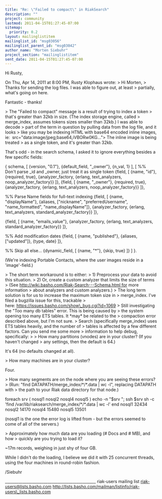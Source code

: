 ```yaml
---
title: "Re: \"Failed to compact\" in RiakSearch"
description: ""
project: community
lastmod: 2011-04-15T01:27:45-07:00
sitemap:
  priority: 0.2
layout: mailinglistitem
mailinglist_id: "msg03056"
mailinglist_parent_id: "msg03042"
author_name: "Morten Siebuhr"
project_section: "mailinglistitem"
sent_date: 2011-04-15T01:27:45-07:00
---
```



Hi Rusty,

On Thu, Apr 14, 2011 at 8:00 PM, Rusty Klophaus  wrote:
&gt; Hi Morten,
&gt; Thanks for sending the log files. I was able to figure out, at least
&gt; partially, what's going on here.

Fantastic - thanks!

&gt; The "Failed to compact" message is a result of trying to index a token
&gt; that's greater than 32kb in size. (The index storage engine, called
&gt; merge\_index, assumes tokens sizes smaller than 32kb.) I was able to decode
&gt; part of the term in question by pulling data from the log file, and it looks
&gt; like you may be indexing HTML with base64 encoded inline images, ie: ![]() src="data:image/jpeg;base64,iVBORw0KG..."&gt; The inline image is being treated
&gt; as a single token, and it's greater than 32kb.

That's odd - in the search schema, I asked it to ignore everything
besides a few specific fields:

{
 schema,
 [
 {version, "0.1"},
 {default\_field, "\_owner"},
 {n\_val, 1}
 ],
 [
 %% Don't parse \_id and \_owner, just treat it as single token
 {field, [
 {name, "id"},
 {required, true},
 {analyzer\_factory, {erlang, text\_analyzers, 
noop\_analyzer\_factory}}
 ]},
 {field, [
 {name, "\_owner"},
 {required, true},
 {analyzer\_factory, {erlang, text\_analyzers, 
noop\_analyzer\_factory}}
 ]},

 %% Parse Name fields for full-text indexing
 {field, [
 {name, "displayName"},
 {aliases, ["nickname", "preferredUsername", 
"name\_formatted",
"name\_displayName"]},
 {analyzer\_factory, {erlang, text\_analyzers, 
standard\_analyzer\_factory}}
 ]},

 {field, [
 {name, "emails\_value"},
 {analyzer\_factory, {erlang, text\_analyzers, 
standard\_analyzer\_factory}}
 ]},

 %% Add modification dates
 {field, [
 {name, "published"},
 {aliases, ["updated"]},
 {type, date}
 ]},

 %% Skip all else...
 {dynamic\_field, [
 {name, "\*"},
 {skip, true}
 ]}
 ]
}.

(We're indexing Portable Contacts, where the user images reside in a
'image'-field.)

&gt; The short term workaround is to either:
&gt; 1) Preprocess your data to avoid this situation.
&gt; 2) Or, create a custom analyzer that limits the size of terms
&gt; (See http://wiki.basho.com/Riak-Search---Schema.html for more information
&gt; about analyzers and custom analyzers.)
&gt; The long term solution is for us to increase the maximum token size in
&gt; merge\_index. I've filed a bugzilla issue for this, trackable
&gt; here: https://issues.basho.com/show\_bug.cgi?id=1069
&gt; Still investigating the "Too many db tables" error. This is being caused by
&gt; the system opening too many ETS tables. It \*may\* be related to the
&gt; compaction error described above, but I'm not sure.
&gt; Search (specifically merge\_index) uses ETS tables heavily, and the number of
&gt; tables is affected by a few different factors. Can you send me some more
&gt; information to help debug, specifically:
&gt;
&gt; How many partitions (vnodes) are in your cluster? (If you haven't changed
&gt; any settings, then the default is 64.)

It's 64 (no defaults changed at all).

&gt; How many machines are in your cluster?

Four.

&gt; How many segments are on the node where you are seeing these errors?
&gt; (Run: "find DATAPATH/merge\_index/\*/\*.data | wc -l", replacing DATAPATH with
&gt; the path to your Riak data directory for that node.)

foreach srv ( nosql1 nosql2 nosql4 nosql5 )
echo -n "$srv "; ssh $srv sh -c 'find
/var/lib/riaksearch/merge\_index/\*/\*.data | wc -l'
end
nosql1 32434
nosql2 14170
nosql4 15480
nosql5 13501

(nosql1 is the one the error log is lifted from - but the errors
seemed to come of all of the servers.)

&gt; Approximately how much data are you loading (# Docs and # MB), and how
&gt; quickly are you trying to load it?

~17m records, weighing in just shy of four GB.

While I didn't do the loading, I believe we did it with 25 concurrent
threads, using the four machines in round-robin fashion.

/Siebuhr

\_\_\_\_\_\_\_\_\_\_\_\_\_\_\_\_\_\_\_\_\_\_\_\_\_\_\_\_\_\_\_\_\_\_\_\_\_\_\_\_\_\_\_\_\_\_\_
riak-users mailing list
riak-users@lists.basho.com
http://lists.basho.com/mailman/listinfo/riak-users\_lists.basho.com

